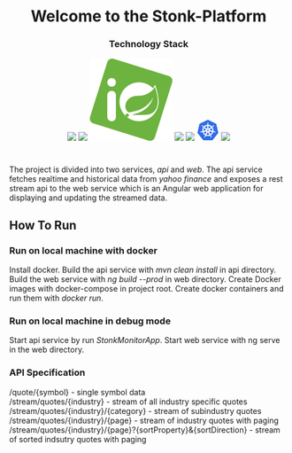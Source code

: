 <h1 align="center"> Welcome to the Stonk-Platform </h1>

<h3 align="center"> Technology Stack </h3>
<div align="center">
	<img src="https://raw.githubusercontent.com/gilbarbara/logos/master/logos/kotlin.svg" width="40"/>
  	<img src="https://raw.githubusercontent.com/gilbarbara/logos/master/logos/angular-icon.svg" width="40"/>
  	<img src="https://raw.githubusercontent.com/gilbarbara/logos/master/logos/spring.svg" width="150"/> 
  	<img src="https://raw.githubusercontent.com/gilbarbara/logos/master/logos/docker.svg" width="150"/>
  	<img src="https://raw.githubusercontent.com/gilbarbara/logos/master/logos/google-cloud.svg" width="50"/>  
  	<img src="https://raw.githubusercontent.com/gilbarbara/logos/master/logos/kubernetes.svg" width="40"/>
  	<img src="https://raw.githubusercontent.com/gilbarbara/logos/master/logos/yahoo.svg" width="150"/>
</div>

#

The project is divided into two services, *api* and *web*.
The api service fetches realtime and historical data from *yahoo finance* and exposes a rest stream api
to the web service which is an Angular web application for displaying and updating the streamed data.

## How To Run
### Run on local machine with docker
Install docker.
Build the api service with *mvn clean install* in api directory.
Build the web service with *ng build --prod* in web directory.
Create Docker images with docker-compose in project root.
Create docker containers and run them with *docker run*.


### Run on local machine in debug mode
Start api service by run *StonkMonitorApp*. Start web service with ng serve in the web directory.

### API Specification
/quote/{symbol} - single symbol data  
/stream/quotes/{industry} - stream of all industry specific quotes  
/stream/quotes/{industry}/{category} - stream of subindustry quotes  
/stream/quotes/{industry}/{page} - stream of industry quotes with paging  
/stream/quotes/{industry}/{page}?{sortProperty}&{sortDirection} - stream of sorted indsutry quotes with paging   





